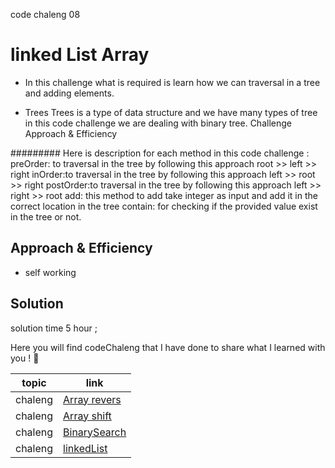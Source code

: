  code chaleng 08

 # linked List  Array
<!-- Short summary or background information -->
* In this challenge what is required is learn how we can traversal in a tree and adding elements.

  
 * Trees
Trees is a type of data structure and we have many types of tree in this code challenge we are dealing with binary tree.
Challenge
Approach & Efficiency

 ######### Here is description for each method in this code challenge :
preOrder: to traversal in the tree by following this approach root >> left >> right
inOrder:to traversal in the tree by following this approach left >> root >> right
postOrder:to traversal in the tree by following this approach left >> right >> root
add: this method to add take integer as input and add it in the correct location in the tree
contain: for checking if the provided value exist in the tree or not.
## Approach & Efficiency
<!-- What approach did you take? Why? What is the Big O space/time for this approach? -->
 * self working

## Solution
<!-- Embedded whiteboard image -->
solution time 5 hour ;


Here you will find codeChaleng that I have done  to share what I learned with you ! 💙

 topic          | link  |
| ------------- | ------------- |
| chaleng |[Array revers](chalenges/ArrayReverse.java)  |
| chaleng |[Array shift](chalenges/ArrayShift.java)  |
| chaleng |[BinarySearch](chalenges/BinarySearch.java)  |
| chaleng |[linkedList](chalenges/LinkedList.java)  |
